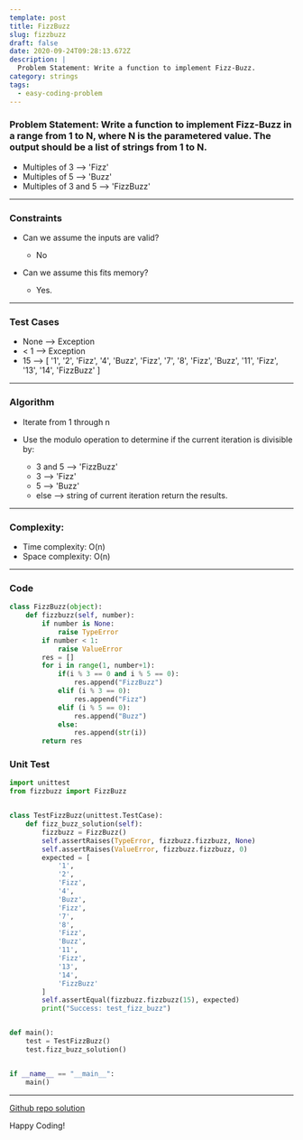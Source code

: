 ```yaml
---
template: post
title: FizzBuzz
slug: fizzbuzz
draft: false
date: 2020-09-24T09:28:13.672Z
description: |
  Problem Statement: Write a function to implement Fizz-Buzz.
category: strings
tags:
  - easy-coding-problem
---
```

### Problem Statement: Write a function to implement Fizz-Buzz in a range from 1 to N, where N is the parametered value. The output should be a list of strings from 1 to N.

* Multiples of 3 --> 'Fizz'
* Multiples of 5 --> 'Buzz'
* Multiples of 3 and 5 --> 'FizzBuzz'

- - -

### Constraints

* Can we assume the inputs are valid?

  * No
* Can we assume this fits memory?

  * Yes.

- - -

### Test Cases

* None --> Exception
* < 1 --> Exception
* 15 --> \[
      '1',
      '2',
      'Fizz',
      '4', 'Buzz', 'Fizz', '7', '8', 'Fizz', 'Buzz', '11', 'Fizz', '13', '14', 'FizzBuzz'
  ]

- - -

### Algorithm

* Iterate from 1 through n
* Use the modulo operation to determine if the current iteration is divisible by:

  * 3 and 5 --> 'FizzBuzz'
  * 3 --> 'Fizz'
  * 5 --> 'Buzz'
  * else --> string of current iteration
    return the results.

- - -

### Complexity:

* Time complexity: O(n)
* Space complexity: O(n)

- - -

### Code

```python
class FizzBuzz(object):
    def fizzbuzz(self, number):
        if number is None:
            raise TypeError
        if number < 1:
            raise ValueError
        res = []
        for i in range(1, number+1):
            if(i % 3 == 0 and i % 5 == 0):
                res.append("FizzBuzz")
            elif (i % 3 == 0):
                res.append("Fizz")
            elif (i % 5 == 0):
                res.append("Buzz")
            else:
                res.append(str(i))
        return res
```

### Unit Test

```python
import unittest
from fizzbuzz import FizzBuzz


class TestFizzBuzz(unittest.TestCase):
    def fizz_buzz_solution(self):
        fizzbuzz = FizzBuzz()
        self.assertRaises(TypeError, fizzbuzz.fizzbuzz, None)
        self.assertRaises(ValueError, fizzbuzz.fizzbuzz, 0)
        expected = [
            '1',
            '2',
            'Fizz',
            '4',
            'Buzz',
            'Fizz',
            '7',
            '8',
            'Fizz',
            'Buzz',
            '11',
            'Fizz',
            '13',
            '14',
            'FizzBuzz'
        ]
        self.assertEqual(fizzbuzz.fizzbuzz(15), expected)
        print("Success: test_fizz_buzz")


def main():
    test = TestFizzBuzz()
    test.fizz_buzz_solution()


if __name__ == "__main__":
    main()
```
***
[Github repo solution](https://github.com/Codewithml/coding-problems-solutons/tree/master/arrays/fizzbuzz)

Happy Coding!